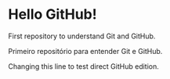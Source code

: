 # Hello GitHub!
 First repository to understand Git and GitHub.

Primeiro repositório para entender Git e GitHub.

Changing this line to test direct GitHub edition.
